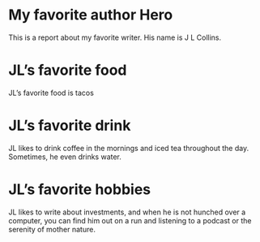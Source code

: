 # My favorite author Hero

This is a report about my favorite writer. His name is J L Collins.

# JL’s favorite food

JL’s favorite food is tacos

# JL’s favorite drink

JL likes to drink coffee in the mornings and iced tea throughout the day. Sometimes, he even drinks water. 

# JL’s favorite hobbies

JL likes to write about investments, and when he is not hunched over a computer, you can find him out on a run and listening to a podcast or the serenity of mother nature. 